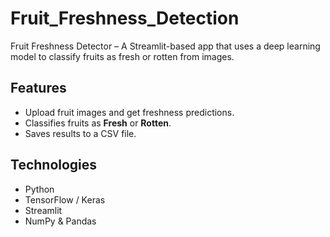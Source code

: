 # Fruit_Freshness_Detection
Fruit Freshness Detector – A Streamlit-based app that uses a deep learning model to classify fruits as fresh or rotten from images.

## Features
- Upload fruit images and get freshness predictions.
- Classifies fruits as **Fresh** or **Rotten**.
- Saves results to a CSV file.

## Technologies
- Python
- TensorFlow / Keras
- Streamlit
- NumPy & Pandas
